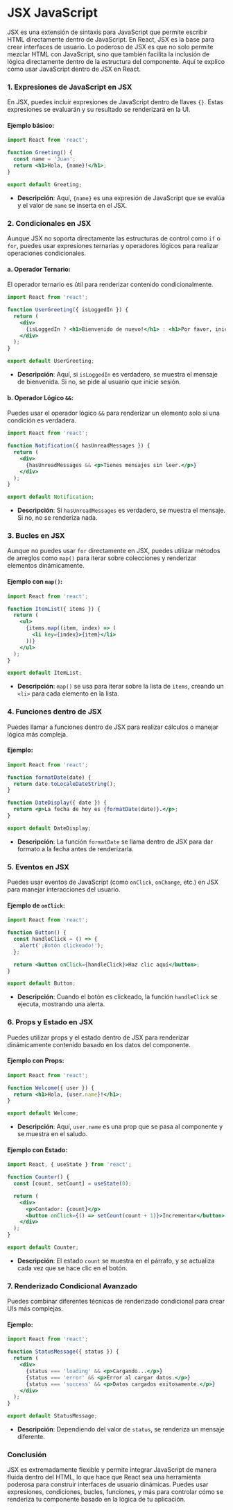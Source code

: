 # JSX JavaScript

JSX es una extensión de sintaxis para JavaScript que permite escribir HTML directamente dentro de JavaScript. En React, JSX es la base para crear interfaces de usuario. Lo poderoso de JSX es que no solo permite mezclar HTML con JavaScript, sino que también facilita la inclusión de lógica directamente dentro de la estructura del componente. Aquí te explico cómo usar JavaScript dentro de JSX en React.

### **1. Expresiones de JavaScript en JSX**

En JSX, puedes incluir expresiones de JavaScript dentro de llaves `{}`. Estas expresiones se evaluarán y su resultado se renderizará en la UI.

#### **Ejemplo básico**:

```jsx
import React from 'react';

function Greeting() {
  const name = 'Juan';
  return <h1>Hola, {name}!</h1>;
}

export default Greeting;
```

- **Descripción**: Aquí, `{name}` es una expresión de JavaScript que se evalúa y el valor de `name` se inserta en el JSX.

### **2. Condicionales en JSX**

Aunque JSX no soporta directamente las estructuras de control como `if` o `for`, puedes usar expresiones ternarias y operadores lógicos para realizar operaciones condicionales.

#### **a. Operador Ternario**:

El operador ternario es útil para renderizar contenido condicionalmente.

```jsx
import React from 'react';

function UserGreeting({ isLoggedIn }) {
  return (
    <div>
      {isLoggedIn ? <h1>Bienvenido de nuevo!</h1> : <h1>Por favor, inicia sesión.</h1>}
    </div>
  );
}

export default UserGreeting;
```

- **Descripción**: Aquí, si `isLoggedIn` es verdadero, se muestra el mensaje de bienvenida. Si no, se pide al usuario que inicie sesión.

#### **b. Operador Lógico `&&`**:

Puedes usar el operador lógico `&&` para renderizar un elemento solo si una condición es verdadera.

```jsx
import React from 'react';

function Notification({ hasUnreadMessages }) {
  return (
    <div>
      {hasUnreadMessages && <p>Tienes mensajes sin leer.</p>}
    </div>
  );
}

export default Notification;
```

- **Descripción**: Si `hasUnreadMessages` es verdadero, se muestra el mensaje. Si no, no se renderiza nada.

### **3. Bucles en JSX**

Aunque no puedes usar `for` directamente en JSX, puedes utilizar métodos de arreglos como `map()` para iterar sobre colecciones y renderizar elementos dinámicamente.

#### **Ejemplo con `map()`**:

```jsx
import React from 'react';

function ItemList({ items }) {
  return (
    <ul>
      {items.map((item, index) => (
        <li key={index}>{item}</li>
      ))}
    </ul>
  );
}

export default ItemList;
```

- **Descripción**: `map()` se usa para iterar sobre la lista de `items`, creando un `<li>` para cada elemento en la lista.

### **4. Funciones dentro de JSX**

Puedes llamar a funciones dentro de JSX para realizar cálculos o manejar lógica más compleja.

#### **Ejemplo**:

```jsx
import React from 'react';

function formatDate(date) {
  return date.toLocaleDateString();
}

function DateDisplay({ date }) {
  return <p>La fecha de hoy es {formatDate(date)}.</p>;
}

export default DateDisplay;
```

- **Descripción**: La función `formatDate` se llama dentro de JSX para dar formato a la fecha antes de renderizarla.

### **5. Eventos en JSX**

Puedes usar eventos de JavaScript (como `onClick`, `onChange`, etc.) en JSX para manejar interacciones del usuario.

#### **Ejemplo de `onClick`**:

```jsx
import React from 'react';

function Button() {
  const handleClick = () => {
    alert('¡Botón clickeado!');
  };

  return <button onClick={handleClick}>Haz clic aquí</button>;
}

export default Button;
```

- **Descripción**: Cuando el botón es clickeado, la función `handleClick` se ejecuta, mostrando una alerta.

### **6. Props y Estado en JSX**

Puedes utilizar props y el estado dentro de JSX para renderizar dinámicamente contenido basado en los datos del componente.

#### **Ejemplo con Props**:

```jsx
import React from 'react';

function Welcome({ user }) {
  return <h1>Hola, {user.name}!</h1>;
}

export default Welcome;
```

- **Descripción**: Aquí, `user.name` es una prop que se pasa al componente y se muestra en el saludo.

#### **Ejemplo con Estado**:

```jsx
import React, { useState } from 'react';

function Counter() {
  const [count, setCount] = useState(0);

  return (
    <div>
      <p>Contador: {count}</p>
      <button onClick={() => setCount(count + 1)}>Incrementar</button>
    </div>
  );
}

export default Counter;
```

- **Descripción**: El estado `count` se muestra en el párrafo, y se actualiza cada vez que se hace clic en el botón.

### **7. Renderizado Condicional Avanzado**

Puedes combinar diferentes técnicas de renderizado condicional para crear UIs más complejas.

#### **Ejemplo**:

```jsx
import React from 'react';

function StatusMessage({ status }) {
  return (
    <div>
      {status === 'loading' && <p>Cargando...</p>}
      {status === 'error' && <p>Error al cargar datos.</p>}
      {status === 'success' && <p>Datos cargados exitosamente.</p>}
    </div>
  );
}

export default StatusMessage;
```

- **Descripción**: Dependiendo del valor de `status`, se renderiza un mensaje diferente.

### **Conclusión**

JSX es extremadamente flexible y permite integrar JavaScript de manera fluida dentro del HTML, lo que hace que React sea una herramienta poderosa para construir interfaces de usuario dinámicas. Puedes usar expresiones, condiciones, bucles, funciones, y más para controlar cómo se renderiza tu componente basado en la lógica de tu aplicación.

